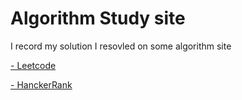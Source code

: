 # Algorithm Study site 

 I record my solution I resovled on some algorithm site 

 [- Leetcode](https://leetcode.com/)
 
 [- HanckerRank](https://www.hackerrank.com/)
